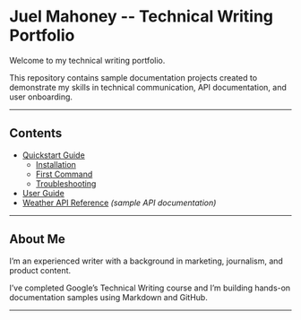 # Juel Mahoney -- Technical Writing Portfolio

Welcome to my technical writing portfolio.  

This repository contains sample documentation projects created to demonstrate my skills in technical communication, API documentation, and user onboarding.

---

## Contents

- [Quickstart Guide](Quickstart.md)  
  - [Installation](Quickstart.md#installation-macoslinux)  
  - [First Command](Quickstart.md#first-command)  
  - [Troubleshooting](Quickstart.md#troubleshooting)  
- [User Guide](user-guide.md)  
- [Weather API Reference](api-weather.md) *(sample API documentation)*

---

## About Me

I’m an experienced writer with a background in marketing, journalism, and product content.

I’ve completed Google’s Technical Writing course and I’m building hands-on documentation samples using Markdown and GitHub.

---

